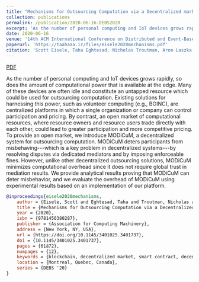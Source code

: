```yaml
---
title: "Mechanisms for Outsourcing Computation via a Decentralized market"
collection: publications
permalink: /publication/2020-06-16-DEBS2020
excerpt: 'As the number of personal computing and IoT devices grows rapidly, so does the amount of computational power that is available at the edge. Many of these devices are often idle and constitute an untapped resource which could be used for outsourcing computation. Existing solutions for harnessing this power, such as volunteer computing (e.g., BOINC), are centralized platforms in which a single organization or company can control participation and pricing. By contrast, an open market of computational resources, where resource owners and resource users trade directly with each other, could lead to greater participation and more competitive pricing. To provide an open market, we introduce MODiCuM, a decentralized system for outsourcing computation. MODiCuM deters participants from misbehaving---which is a key problem in decentralized systems---by resolving disputes via dedicated mediators and by imposing enforceable fines. However, unlike other decentralized outsourcing solutions, MODiCuM minimizes computational overhead since it does not require global trust in mediation results. We provide analytical results proving that MODiCuM can deter misbehavior, and we evaluate the overhead of MODiCuM using experimental results based on an implementation of our platform.'
date: 2020-06-16
venue: '14th ACM International Conference on Distributed and Event-Based Systems (DEBS 2020)'
paperurl: 'https://taahaaa.ir/files/eisele2020mechanisms.pdf'
citation: 'Scott Eisele, Taha Eghtesad, Nicholas Troutman, Aron Laszka, and Abhishek Dubey. 2020. Mechanisms for outsourcing computation via a decentralized market. In Proceedings of the 14th ACM International Conference on Distributed and Event-based Systems (DEBS &apos;20). Association for Computing Machinery, New York, NY, USA, 61–72. DOI:https://doi.org/10.1145/3401025.3401737'
---
```


<a href='https://taahaaa.ir/files/eisele2020mechanisms.pdf' class='btn' title='Download PDF'><i class='fab fa-file-pdf'></i><span> PDF</span></a>

As the number of personal computing and IoT devices grows rapidly, so does the amount of computational power that is available at the edge. Many of these devices are often idle and constitute an untapped resource which could be used for outsourcing computation. Existing solutions for harnessing this power, such as volunteer computing (e.g., BOINC), are centralized platforms in which a single organization or company can control participation and pricing. By contrast, an open market of computational resources, where resource owners and resource users trade directly with each other, could lead to greater participation and more competitive pricing. To provide an open market, we introduce MODiCuM, a decentralized system for outsourcing computation. MODiCuM deters participants from misbehaving---which is a key problem in decentralized systems---by resolving disputes via dedicated mediators and by imposing enforceable fines. However, unlike other decentralized outsourcing solutions, MODiCuM minimizes computational overhead since it does not require global trust in mediation results. We provide analytical results proving that MODiCuM can deter misbehavior, and we evaluate the overhead of MODiCuM using experimental results based on an implementation of our platform.

```bibtex
@inproceedings{eisele2020mechanisms,
	author = {Eisele, Scott and Eghtesad, Taha and Troutman, Nicholas and Laszka, Aron and Dubey, Abhishek},
	title = {Mechanisms for Outsourcing Computation via a Decentralized Market},
	year = {2020},
	isbn = {9781450380287},
	publisher = {Association for Computing Machinery},
	address = {New York, NY, USA},
	url = {https://doi.org/10.1145/3401025.3401737},
	doi = {10.1145/3401025.3401737},
	pages = {61â72},
	numpages = {12},
	keywords = {blockchain, decentralized market, smart contract, decentralized job scheduling, computation outsourcing},
	location = {Montreal, Quebec, Canada},
	series = {DEBS '20}
}
```